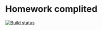 # Homework complited

[![Build status](https://ci.appveyor.com/api/projects/status/45dtwnlox5ctb0t3?svg=true)](https://ci.appveyor.com/project/yung78/ajs-hw7)